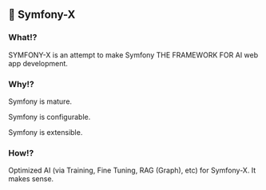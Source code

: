 ## 🧙 Symfony-X

### What!?

SYMFONY-X is an attempt to make Symfony THE FRAMEWORK FOR AI web app development.

### Why!?

Symfony is mature.

Symfony is configurable.

Symfony is extensible.

### How!?

Optimized AI (via Training, Fine Tuning, RAG (Graph), etc) for Symfony-X. It makes sense.
<!--

**Here are some ideas to get you started:**

🙋‍♀️ A short introduction - what is your organization all about?
🌈 Contribution guidelines - how can the community get involved?
👩‍💻 Useful resources - where can the community find your docs? Is there anything else the community should know?
🍿 Fun facts - what does your team eat for breakfast?
🧙 Remember, you can do mighty things with the power of [Markdown](https://docs.github.com/github/writing-on-github/getting-started-with-writing-and-formatting-on-github/basic-writing-and-formatting-syntax)
-->
